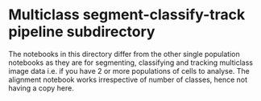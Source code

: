 # Multiclass segment-classify-track pipeline subdirectory

The notebooks in this directory differ from the other single population notebooks as they are for segmenting, classifying and tracking multiclass image data i.e. if you have 2 or more populations of cells to analyse. The alignment notebook works irrespective of number of classes, hence not having a copy here.
